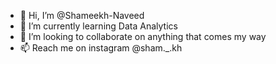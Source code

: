 - 👋 Hi, I’m @Shameekh-Naveed
- 🌱 I’m currently learning Data Analytics
- 💞️ I’m looking to collaborate on anything that comes my way
- 📫 Reach me on instagram @sham._.kh

<!---
Shameekh-Naveed/Shameekh-Naveed is a ✨ special ✨ repository because its `README.md` (this file) appears on your GitHub profile.
You can click the Preview link to take a look at your changes.
--->
